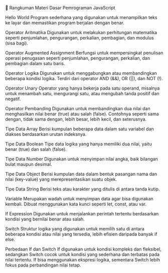 🧾 Rangkuman Materi Dasar Pemrograman JavaScript

Hello World
Program sederhana yang digunakan untuk menampilkan teks ke layar dan memastikan program berjalan dengan benar.

Operator Aritmatika
Digunakan untuk melakukan perhitungan matematika seperti penjumlahan, pengurangan, perkalian, pembagian, dan modulus (sisa bagi).

Operator Augmented Assignment
Berfungsi untuk mempersingkat penulisan operasi penugasan seperti penjumlahan, pengurangan, perkalian, dan pembagian dalam satu baris.

Operator Logika
Digunakan untuk menggabungkan atau membandingkan beberapa kondisi logika. Terdiri dari operator AND (&&), OR (||), dan NOT (!).

Operator Unary
Operator yang hanya bekerja pada satu operand, misalnya untuk menambah satu, mengurangi satu, atau mengubah tanda positif dan negatif.

Operator Pembanding
Digunakan untuk membandingkan dua nilai dan menghasilkan nilai benar (true) atau salah (false). Contohnya seperti sama dengan, tidak sama dengan, lebih besar, lebih kecil, dan seterusnya.

Tipe Data Array
Berisi kumpulan beberapa data dalam satu variabel dan diakses berdasarkan urutan indeksnya.

Tipe Data Boolean
Tipe data logika yang hanya memiliki dua nilai, yaitu benar (true) dan salah (false).

Tipe Data Number
Digunakan untuk menyimpan nilai angka, baik bilangan bulat maupun desimal.

Tipe Data Object
Berisi kumpulan data dalam bentuk pasangan nama dan nilai (key-value) yang merepresentasikan suatu objek.

Tipe Data String
Berisi teks atau karakter yang ditulis di antara tanda kutip.

Variable
Merupakan wadah untuk menyimpan data agar bisa digunakan kembali. Dibuat menggunakan kata kunci seperti let, const, atau var.

If Expression
Digunakan untuk menjalankan perintah tertentu berdasarkan kondisi yang bernilai benar atau salah.

Switch
Struktur logika yang digunakan untuk memilih satu di antara beberapa kondisi atau nilai yang tersedia, lebih efisien daripada banyak if else.

Perbedaan If dan Switch
If digunakan untuk kondisi kompleks dan fleksibel, sedangkan Switch cocok untuk kondisi yang sederhana dan terbatas pada nilai tertentu. If bisa menggunakan ekspresi logika, sementara Switch lebih fokus pada perbandingan nilai tetap.
